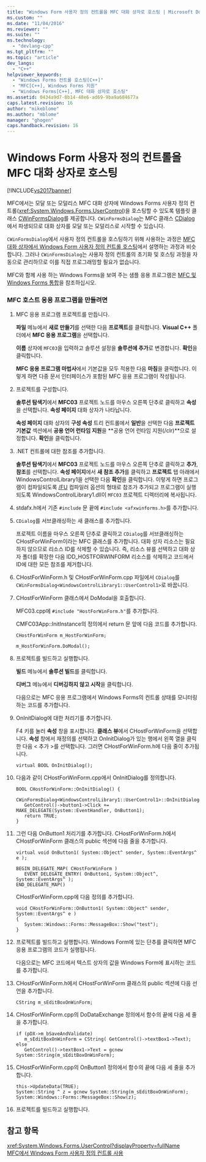 ```yaml
---
title: "Windows Form 사용자 정의 컨트롤을 MFC 대화 상자로 호스팅 | Microsoft Docs"
ms.custom: ""
ms.date: "11/04/2016"
ms.reviewer: ""
ms.suite: ""
ms.technology: 
  - "devlang-cpp"
ms.tgt_pltfrm: ""
ms.topic: "article"
dev_langs: 
  - "C++"
helpviewer_keywords: 
  - "Windows Forms 컨트롤 호스팅[C++]"
  - "MFC[C++], Windows Forms 지원"
  - "Windows Forms[C++], MFC 대화 상자로 호스팅"
ms.assetid: 0434a9d7-8b14-48e6-ad69-9ba9a684677a
caps.latest.revision: 16
author: "mikeblome"
ms.author: "mblome"
manager: "ghogen"
caps.handback.revision: 16
---
```

# Windows Form 사용자 정의 컨트롤을 MFC 대화 상자로 호스팅
[!INCLUDE[vs2017banner](../assembler/inline/includes/vs2017banner.md)]

MFC에서는 모달 또는 모덜리스 MFC 대화 상자에 Windows Forms 사용자 정의 컨트롤\(<xref:System.Windows.Forms.UserControl>\)을 호스팅할 수 있도록 템플릿 클래스 [CWinFormsDialog](../mfc/reference/cwinformsdialog-class.md)를 제공합니다.  `CWinFormsDialog`는 MFC 클래스 [CDialog](../mfc/reference/cdialog-class.md)에서 파생되므로 대화 상자를 모달 또는 모덜리스로 시작할 수 있습니다.  
  
 `CWinFormsDialog`에서 사용자 정의 컨트롤을 호스팅하기 위해 사용하는 과정은 [MFC 대화 상자에서 Windows Form 사용자 정의 컨트롤 호스팅](../dotnet/hosting-a-windows-form-user-control-in-an-mfc-dialog-box.md)에서 설명하는 과정과 비슷합니다.  그러나 `CWinFormsDialog`는 사용자 정의 컨트롤의 초기화 및 호스팅 과정을 자동으로 관리하므로 이를 직접 프로그래밍할 필요가 없습니다.  
  
 MFC와 함께 사용 하는 Windows Forms을 보여 주는 샘플 응용 프로그램은 [MFC 및 Windows Forms 통합](http://www.microsoft.com/downloads/details.aspx?FamilyID=987021bc-e575-4fe3-baa9-15aa50b0f599&displaylang=en)을 참조하십시오.  
  
### MFC 호스트 응용 프로그램을 만들려면  
  
1.  MFC 응용 프로그램 프로젝트를 만듭니다.  
  
     **파일** 메뉴에서 **새로 만들기**를 선택한 다음 **프로젝트**를 클릭합니다.  **Visual C\+\+** 폴더에서 **MFC 응용 프로그램**을 선택합니다.  
  
     **이름** 상자에 `MFC03`을 입력하고 솔루션 설정을 **솔루션에 추가**로 변경합니다. **확인**을 클릭합니다.  
  
     **MFC 응용 프로그램 마법사**에서 기본값을 모두 적용한 다음 **마침**을 클릭합니다.  이렇게 하면 다중 문서 인터페이스가 포함된 MFC 응용 프로그램이 작성됩니다.  
  
2.  프로젝트를 구성합니다.  
  
     **솔루션 탐색기**에서 **MFC03** 프로젝트 노드를 마우스 오른쪽 단추로 클릭하고 **속성**을 선택합니다.  **속성 페이지** 대화 상자가 나타납니다.  
  
     **속성 페이지** 대화 상자의 **구성 속성** 트리 컨트롤에서 **일반**을 선택한 다음 **프로젝트 기본값** 섹션에서 **공용 언어 런타임 지원**을 **공용 언어 런타임 지원\(\/clr\)**으로 설정합니다.  **확인**을 클릭합니다.  
  
3.  .NET 컨트롤에 대한 참조를 추가합니다.  
  
     **솔루션 탐색기**에서 **MFC03** 프로젝트 노드를 마우스 오른쪽 단추로 클릭하고 **추가**, **참조**를 선택합니다.  **속성 페이지**에서 **새 참조 추가**를 클릭하고 **프로젝트** 탭 아래에서 WindowsControlLibrary1을 선택한 다음 **확인**을 클릭합니다.  이렇게 하면 프로그램이 컴파일되도록 [\/FU](../build/reference/fu-name-forced-hash-using-file.md) 컴파일러 옵션의 형태로 참조가 추가되고 프로그램이 실행되도록 WindowsControlLibrary1.dll이 `MFC03` 프로젝트 디렉터리에 복사됩니다.  
  
4.  stdafx.h에서 기존 `#include` 문 끝에 `#include <afxwinforms.h>`를 추가합니다.  
  
5.  `CDialog`를 서브클래싱하는 새 클래스를 추가합니다.  
  
     프로젝트 이름을 마우스 오른쪽 단추로 클릭하고 `CDialog`를 서브클래싱하는 CHostForWinForm이라는 MFC 클래스를 추가합니다.  대화 상자 리소스는 필요하지 않으므로 리소스 ID를 삭제할 수 있습니다. 즉, 리소스 뷰를 선택하고 대화 상자 폴더를 확장한 다음 IDD\_HOSTFORWINFORM 리소스를 삭제하고  코드에서 ID에 대한 모든 참조를 제거합니다.  
  
6.  CHostForWinForm.h 및 CHostForWinForm.cpp 파일에서 `CDialog`를 `CWinFormsDialog<WindowsControlLibrary1::UserControl1>`로 바꿉니다.  
  
7.  CHostForWinForm 클래스에서 DoModal을 호출합니다.  
  
     MFC03.cpp에 `#include "HostForWinForm.h"`를 추가합니다.  
  
     CMFC03App::InitInstance의 정의에서 return 문 앞에 다음 코드를 추가합니다.  
  
     `CHostForWinForm m_HostForWinForm;`  
  
     `m_HostForWinForm.DoModal();`  
  
8.  프로젝트를 빌드하고 실행합니다.  
  
     **빌드** 메뉴에서 **솔루션 빌드**를 클릭합니다.  
  
     **디버그** 메뉴에서 **디버깅하지 않고 시작**을 클릭합니다.  
  
     다음으로는 MFC 응용 프로그램에서 Windows Forms의 컨트롤 상태를 모니터링하는 코드를 추가합니다.  
  
9. OnInitDialog에 대한 처리기를 추가합니다.  
  
     F4 키를 눌러 **속성** 창을 표시합니다.  **클래스 뷰**에서 CHostForWinForm을 선택합니다.  **속성** 창에서 재정의를 선택하고 OnInitDialog가 있는 행에서 왼쪽 열을 클릭한 다음 \< 추가 \>를 선택합니다.  그러면 CHostForWinForm.h에 다음 줄이 추가됩니다.  
  
    ```  
    virtual BOOL OnInitDialog();  
    ```  
  
10. 다음과 같이 CHostForWinForm.cpp에서 OnInitDialog를 정의합니다.  
  
    ```  
    BOOL CHostForWinForm::OnInitDialog() {  
       CWinFormsDialog<WindowsControlLibrary1::UserControl1>::OnInitDialog();  
       GetControl()->button1->Click += MAKE_DELEGATE(System::EventHandler, OnButton1);  
       return TRUE;  
    }  
    ```  
  
11. 그런 다음 OnButton1 처리기를 추가합니다.  CHostForWinForm.h에서 CHostForWinForm 클래스의 public 섹션에 다음 줄을 추가합니다.  
  
    ```  
    virtual void OnButton1( System::Object^ sender, System::EventArgs^ e );  
  
    BEGIN_DELEGATE_MAP( CHostForWinForm )  
       EVENT_DELEGATE_ENTRY( OnButton1, System::Object^, System::EventArgs^ );  
    END_DELEGATE_MAP()  
    ```  
  
     CHostForWinForm.cpp에 다음 정의를 추가합니다.  
  
    ```  
    void CHostForWinForm::OnButton1( System::Object^ sender, System::EventArgs^ e )   
    {  
       System::Windows::Forms::MessageBox::Show("test");  
    }  
    ```  
  
12. 프로젝트를 빌드하고 실행합니다.  Windows Form에 있는 단추를 클릭하면 MFC 응용 프로그램의 코드가 실행됩니다.  
  
     다음으로는 MFC 코드에서 텍스트 상자의 값을 Windows Form에 표시하는 코드를 추가합니다.  
  
13. CHostForWinForm.h에서 CHostForWinForm 클래스의 public 섹션에 다음 선언을 추가합니다.  
  
    ```  
    CString m_sEditBoxOnWinForm;  
    ```  
  
14. CHostForWinForm.cpp의 DoDataExchange 정의에서 함수의 끝에 다음 세 줄을 추가합니다.  
  
    ```  
    if (pDX->m_bSaveAndValidate)  
       m_sEditBoxOnWinForm = CString( GetControl()->textBox1->Text);  
    else  
       GetControl()->textBox1->Text = gcnew System::String(m_sEditBoxOnWinForm);  
    ```  
  
15. CHostForWinForm.cpp의 OnButton1 정의에서 함수의 끝에 다음 세 줄을 추가합니다.  
  
    ```  
    this->UpdateData(TRUE);  
    System::String ^ z = gcnew System::String(m_sEditBoxOnWinForm);  
    System::Windows::Forms::MessageBox::Show(z);  
    ```  
  
16. 프로젝트를 빌드하고 실행합니다.  
  
## 참고 항목  
 <xref:System.Windows.Forms.UserControl?displayProperty=fullName>   
 [MFC에서 Windows Form 사용자 정의 컨트롤 사용](../dotnet/using-a-windows-form-user-control-in-mfc.md)